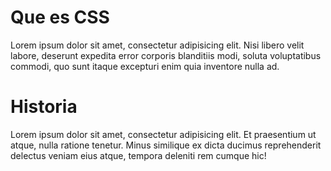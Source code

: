 # Que es CSS

Lorem ipsum dolor sit amet, consectetur adipisicing elit. Nisi libero velit labore, deserunt expedita error corporis blanditiis modi, soluta voluptatibus commodi, quo sunt itaque excepturi enim quia inventore nulla ad.

# Historia
Lorem ipsum dolor sit amet, consectetur adipisicing elit. Et praesentium ut atque, nulla ratione tenetur. Minus similique ex dicta ducimus reprehenderit delectus veniam eius atque, tempora deleniti rem cumque hic!

